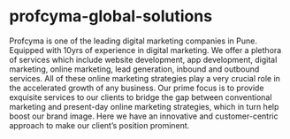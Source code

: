 # profcyma-global-solutions
Profcyma is one of the leading digital marketing companies in Pune. Equipped with 10yrs of experience in digital marketing. We offer a plethora of services which include website development, app development, digital marketing, online marketing, lead generation, inbound and outbound services. All of these online marketing strategies play a very crucial role in the accelerated growth of any business. Our prime focus is to provide exquisite services to our clients to bridge the gap between conventional marketing and present-day online marketing strategies, which in turn help boost our brand image. Here we have an innovative and customer-centric approach to make our client’s position prominent.
